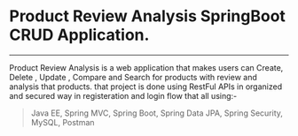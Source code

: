# **Product Review Analysis SpringBoot CRUD Application.**
----------------------------------------------------------
Product Review Analysis is a web application that makes users can Create, Delete , Update , Compare and Search for products with review and analysis that products.
that project is done using RestFul APIs in organized and secured way in registeration and login flow that all using:-

> Java EE,
Spring MVC,
Spring Boot,
Spring Data JPA,
Spring Security,
MySQL,
Postman

